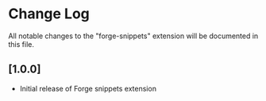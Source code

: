 # Change Log

All notable changes to the "forge-snippets" extension will be documented in this file.

## [1.0.0]

- Initial release of Forge snippets extension
